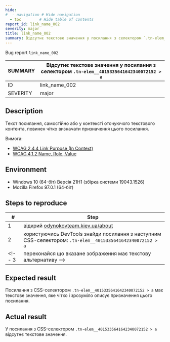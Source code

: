 ```yaml
---
hide:
#  - navigation # Hide navigation
  - toc        # Hide table of contents
report_id: link_name_002
severity: major
title: link_name_002
summary: Відсутнє текстове значення у посилання з селектором `.tn-elem__4015335641642340072152 > a`
---
```

Bug report `link_name_002`

SUMMARY|Відсутнє текстове значення у посилання з селектором `.tn-elem__4015335641642340072152 > a`
-|-
ID|link_name_002
SEVERITY|major

## Description

Текст посилання, 
самостійно або у контексті оточуючого текстового контента, 
повинен чітко визначати призначення цього посилання.

Вимога: 

- [WCAG 2.4.4 Link Purpose (In Context)](https://www.w3.org/TR/WCAG21/#link-purpose-in-context)
- [WCAG 4.1.2 Name, Role, Value](https://www.w3.org/TR/WCAG21/#name-role-value)

## Environment

- Windows 10 (64-біт) Версія 21H1 (збірка системи 19043.1526)
- Mozilla Firefox 97.0.1 (64-біт)

## Steps to reproduce

|#|Step|
-|-
1|відкрий [odynokovteam.kiev.ua/about](http://odynokovteam.kiev.ua/about)
2|користуючись DevTools знайди посилання з наступним CSS-селектором: `.tn-elem__4015335641642340072152 > a`
<!-- 3|переконайся що вказане зображення має текстову альтернативу -->

## Expected result

Посилання з CSS-селектором `.tn-elem__4015335641642340072152 > a` має текстове значення, 
яке чітко і зрозуміло описує призначення цього посилання. 

## Actual result

У посилання з CSS-селектором `.tn-elem__4015335641642340072152 > a` 
відсутнє текстове значення.
